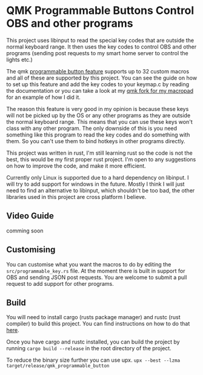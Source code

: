 # QMK Programmable Buttons Control OBS and other programs

This project uses libinput to read the special key codes that are outside the normal keyboard range. It then uses the key codes to control OBS and other programs (sending post requests to my smart home server to control the lights etc.)

The qmk [programmable button feature](https://docs.qmk.fm/#/feature_programmable_button) supports up to 32 custom macros and all of these are supported by this project. You can see the guide on how to set up this feature and add the key codes to your keymap.c by reading the documentation or you can take a look at my [qmk fork for my macropad](https://github.com/ArtiomSu/qmk_firmware/blob/macropad_artiomsu/keyboards/macropad_artiomsu/keymaps/simple/keymap.c) for an example of how I did it.

The reason this feature is very good in my opinion is because these keys will not be picked up by the OS or any other programs as they are outside the normal keyboard range. This means that you can use these keys won't class with any other program. The only downside of this is you need something like this program to read the key codes and do something with them. So you can't use them to bind hotkeys in other programs directly.

This project was written in rust, I'm still learning rust so the code is not the best, this would be my first proper rust project. I'm open to any suggestions on how to improve the code, and make it more efficient.

Currently only Linux is supported due to a hard dependency on libinput. I will try to add support for windows in the future. Mostly I think I will just need to find an alternative to libinput, which shouldn't be too bad, the other libraries used in this project are cross platform I believe.

## Video Guide

comming soon

## Customising

You can customise what you want the macros to do by editing the `src/programmable_key.rs` file. At the moment there is built in support for OBS and sending JSON post requests. You are welcome to submit a pull request to add support for other programs.

## Build

You will need to install cargo (rusts package manager) and rustc (rust compiler) to build this project. You can find instructions on how to do that [here](https://www.rust-lang.org/tools/install).

Once you have cargo and rustc installed, you can build the project by running `cargo build --release` in the root directory of the project.

To reduce the binary size further you can use upx.
`upx --best --lzma target/release/qmk_programmable_button`
